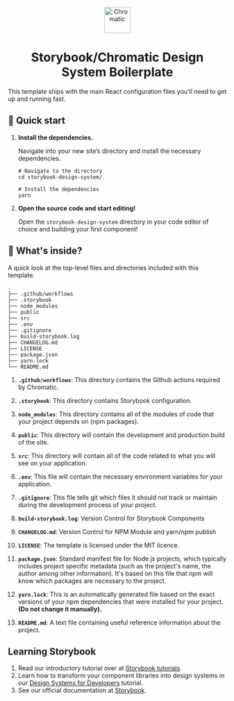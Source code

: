 
<p align="center">
  <a href="https://www.chromatic.com/">
    <img alt="Chromatic" src="https://avatars2.githubusercontent.com/u/24584319?s=200&v=4" width="60" />
  </a>
</p>

<h1 align="center">
  Storybook/Chromatic Design System Boilerplate
</h1>

This template ships with the main React configuration files you'll need to get up and running fast.

## 🚅  Quick start

1.  **Install the dependencies.**

    Navigate into your new site’s directory and install the necessary dependencies.

    ```shell
    # Navigate to the directory
    cd storybook-design-system/

    # Install the dependencies
    yarn
    ```

2.  **Open the source code and start editing!**

    Open the `storybook-design-system` directory in your code editor of choice and building your first component!

## 🔎 What's inside?

A quick look at the top-level files and directories included with this template.

    .
    ├── .github/workflows
    ├── .storybook
    ├── node_modules
    ├── public
    ├── src
    ├── .env
    ├── .gitignore
    ├── build-storybook.log
    ├── CHANGELOG.md
    ├── LICENSE
    ├── package.json
    ├── yarn.lock
    └── README.md


1.  **`.github/workflows`**: This directory contains the Github actions required by Chromatic.

2.  **`.storybook`**: This directory contains Storybook configuration.

3.  **`node_modules`**: This directory contains all of the modules of code that your project depends on (npm packages).

4.  **`public`**: This directory will contain the development and production build of the site.

5.  **`src`**: This directory will contain all of the code related to what you will see on your application.

6. **`.env`**: This file will contain the necessary environment variables for your application.

7.  **`.gitignore`**: This file tells git which files it should not track or maintain during the development process of your project.

8.  **`build-storybook.log`**: Version Control for Storybook Components

9.  **`CHANGELOG.md`**: Version Control for NPM Module and yarn/npm publish

10. **`LICENSE`**: The template is licensed under the MIT licence.

11. **`package.json`**: Standard manifest file for Node.js projects, which typically includes project specific metadata (such as the project's name, the author among other information). It's based on this file that npm will know which packages are necessary to the project.

12. **`yarn.lock`**: This is an automatically generated file based on the exact versions of your npm dependencies that were installed for your project. **(Do not change it manually).**

13. **`README.md`**: A text file containing useful reference information about the project.

## Learning Storybook

1. Read our introductory tutorial over at [Storybook tutorials](https://storybook.js.org/tutorials/intro-to-storybook/react/en/get-started/).
2. Learn how to transform your component libraries into design systems in our [Design Systems for Developers](https://storybook.js.org/tutorials/design-systems-for-developers/) tutorial.
2. See our official documentation at [Storybook](https://storybook.js.org/).
